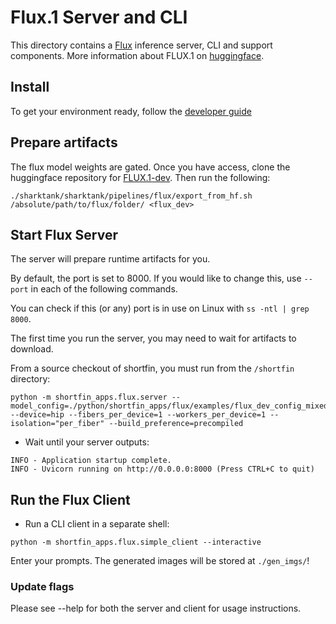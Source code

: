 # Flux.1 Server and CLI

This directory contains a [Flux](https://blackforestlabs.ai/#get-flux) inference server, CLI and support components. More information about FLUX.1 on [huggingface](https://huggingface.co/black-forest-labs/FLUX.1-dev).

## Install

To get your environment ready, follow the [developer guide](https://github.com/nod-ai/shark-ai/blob/main/docs/developer_guide.md)

## Prepare artifacts

The flux model weights are gated. Once you have access, clone the huggingface repository for [FLUX.1-dev](https://huggingface.co/black-forest-labs/FLUX.1-dev). Then run the following:
```
./sharktank/sharktank/pipelines/flux/export_from_hf.sh /absolute/path/to/flux/folder/ <flux_dev>
```

## Start Flux Server
The server will prepare runtime artifacts for you.

By default, the port is set to 8000. If you would like to change this, use `--port` in each of the following commands.

You can check if this (or any) port is in use on Linux with `ss -ntl | grep 8000`.

The first time you run the server, you may need to wait for artifacts to download.

From a source checkout of shortfin, you must run from the `/shortfin` directory:
```
python -m shortfin_apps.flux.server --model_config=./python/shortfin_apps/flux/examples/flux_dev_config_mixed.json --device=hip --fibers_per_device=1 --workers_per_device=1 --isolation="per_fiber" --build_preference=precompiled

```
 - Wait until your server outputs:
```
INFO - Application startup complete.
INFO - Uvicorn running on http://0.0.0.0:8000 (Press CTRL+C to quit)
```
## Run the Flux Client

 - Run a CLI client in a separate shell:
```
python -m shortfin_apps.flux.simple_client --interactive
```

Enter your prompts. The generated images will be stored at `./gen_imgs/`!

### Update flags

Please see --help for both the server and client for usage instructions.
